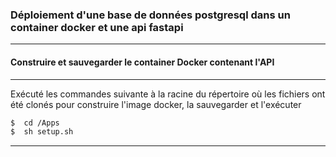 ### Déploiement d'une base de données postgresql dans un container docker et une api fastapi
-----------------

#### Construire et sauvegarder le container Docker contenant l'API
-----------------
Exécuté les commandes suivante à la racine du répertoire où les fichiers ont été clonés pour construire l'image docker, la sauvegarder et l'exécuter
```bash
$  cd /Apps
$  sh setup.sh
  ```
-----------------